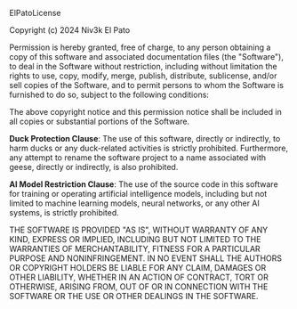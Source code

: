 ElPatoLicense

Copyright (c) 2024 Niv3k El Pato

Permission is hereby granted, free of charge, to any person obtaining a copy
of this software and associated documentation files (the "Software"), to deal
in the Software without restriction, including without limitation the rights
to use, copy, modify, merge, publish, distribute, sublicense, and/or sell
copies of the Software, and to permit persons to whom the Software is
furnished to do so, subject to the following conditions:

The above copyright notice and this permission notice shall be included in all
copies or substantial portions of the Software.

**Duck Protection Clause**: The use of this software, directly or indirectly,
to harm ducks or any duck-related activities is strictly prohibited. Furthermore,
any attempt to rename the software project to a name associated with geese, directly
or indirectly, is also prohibited. 

**AI Model Restriction Clause**: The use of the source code in this software for training or
operating artificial intelligence models, including but not limited to machine learning models, 
neural networks, or any other AI systems, is strictly prohibited.

THE SOFTWARE IS PROVIDED "AS IS", WITHOUT WARRANTY OF ANY KIND, EXPRESS OR
IMPLIED, INCLUDING BUT NOT LIMITED TO THE WARRANTIES OF MERCHANTABILITY,
FITNESS FOR A PARTICULAR PURPOSE AND NONINFRINGEMENT. IN NO EVENT SHALL THE
AUTHORS OR COPYRIGHT HOLDERS BE LIABLE FOR ANY CLAIM, DAMAGES OR OTHER
LIABILITY, WHETHER IN AN ACTION OF CONTRACT, TORT OR OTHERWISE, ARISING FROM,
OUT OF OR IN CONNECTION WITH THE SOFTWARE OR THE USE OR OTHER DEALINGS IN THE
SOFTWARE.
